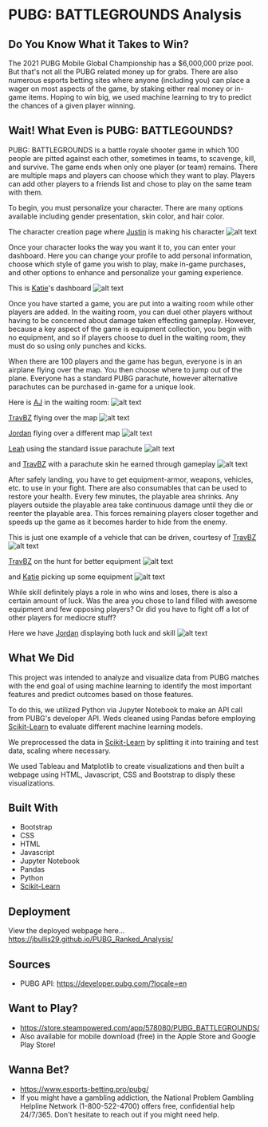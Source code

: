 # PUBG: BATTLEGROUNDS Analysis

## Do You Know What it Takes to Win?
The 2021 PUBG Mobile Global Championship has a $6,000,000 prize pool. But that's not all the PUBG related money up for grabs. There are also numerous esports betting sites where anyone (including you) can place a wager on most aspects of the game, by staking either real money or in-game items. Hoping to win big, we used machine learning to try to predict the chances of a given player winning. 

## Wait! What Even is PUBG: BATTLEGOUNDS?

PUBG: BATTLEGROUNDS is a battle royale shooter game in which 100 people are pitted against each other, sometimes in teams, to scavenge, kill, and survive. The game ends when only one player (or team) remains. There are multiple maps and players can choose which they want to play. Players can add other players to a friends list and chose to play on the same team with them.

To begin, you must personalize your character. There are many options available including gender presentation, skin color, and hair color.

The character creation page where [Justin](https://github.com/Justin) is making his character
![alt text](https://github.com/Jbullis29/PUBG_Ranked_Analysis/blob/master/pictures/Justin-toon.jpg)

Once your character looks the way you want it to, you can enter your dashboard. Here you can change your profile to add personal information, choose which style of game you wish to play, make in-game purchases, and other options to enhance and personalize your gaming experience. 

This is [Katie](https://github.com/KStrange89)'s dashboard
![alt text](https://github.com/Jbullis29/PUBG_Ranked_Analysis/blob/master/pictures/Katie-dashboard.png)

Once you have started a game, you are put into a waiting room while other players are added. In the waiting room, you can duel other players without having to be concerned about damage taken effecting gameplay. However, because a key aspect of the game is equipment collection, you begin with no equipment, and so if players choose to duel in the waiting room, they must do so using only punches and kicks. 

When there are 100 players and the game has begun, everyone is in an airplane flying over the map. You then choose where to jump out of the plane. Everyone has a standard PUBG parachute, however alternative parachutes can be purchased in-game for a unique look. 

Here is [AJ](https://github.com/AJ-Paine) in the waiting room:
![alt text](https://github.com/Jbullis29/PUBG_Ranked_Analysis/blob/master/pictures/AJ-waiting.png)

[TravBZ](https://github.com/Travbz) flying over the map
![alt text](https://github.com/Jbullis29/PUBG_Ranked_Analysis/blob/master/pictures/TravBZ-plane.jpg)

[Jordan](https://github.com/Jbullis29) flying over a different map
![alt text](https://github.com/Jbullis29/PUBG_Ranked_Analysis/blob/master/pictures/JBZ-plane.JPG)

[Leah](https://github.com/leahdill) using the standard issue parachute
![alt text](https://github.com/Jbullis29/PUBG_Ranked_Analysis/blob/master/pictures/Leah-chute.jpg)

and [TravBZ](https://github.com/Travbz) with a parachute skin he earned through gameplay
![alt text](https://github.com/Jbullis29/PUBG_Ranked_Analysis/blob/master/pictures/TravBZ-chute.jpg)

After safely landing, you have to get equipment-armor, weapons, vehicles, etc. to use in your fight. There are also consumables that can be used to restore your health. Every few minutes, the playable area shrinks. Any players outside the playable area take continuous damage until they die or reenter the playable area. This forces remaining players closer together and speeds up the game as it becomes harder to hide from the enemy. 

This is just one example of a vehicle that can be driven, courtesy of [TravBZ](https://github.com/Travbz)
![alt text](https://github.com/Jbullis29/PUBG_Ranked_Analysis/blob/master/pictures/TravBZ-car.jpg)

[TravBZ](https://github.com/Travbz) on the hunt for better equipment
![alt text](https://github.com/Jbullis29/PUBG_Ranked_Analysis/blob/master/pictures/TravBZ-run.jpg)

and [Katie](https://github.com/KStrange89) picking up some equipment
![alt text](https://github.com/Jbullis29/PUBG_Ranked_Analysis/blob/master/pictures/Katie-pickup.png)

While skill definitely plays a role in who wins and loses, there is also a certain amount of luck. Was the area you chose to land filled with awesome equipment and few opposing players? Or did you have to fight off a lot of other players for mediocre stuff?

Here we have [Jordan](https://github.com/Jbullis29) displaying both luck and skill
![alt text](https://github.com/Jbullis29/PUBG_Ranked_Analysis/blob/master/pictures/JBZ-winner.jpg)



## What We Did

This project was intended to analyze and visualize data from PUBG matches with the end goal of using machine learning to identify the most important features and predict outcomes based on those features. 

To do this, we utilized Python via Jupyter Notebook to make an API call from PUBG's developer API. Weds cleaned using Pandas before employing [Scikit-Learn](https://scikit-learn.org/stable/index.html) to evaluate different machine learning models. 

We preprocessed the data in [Scikit-Learn](https://scikit-learn.org/stable/index.html) by splitting it into training and test data, scaling where necessary.

We used Tableau and Matplotlib to create visualizations and then built a webpage using HTML, Javascript, CSS and Bootstrap to disply these visualizations.

## Built With
* Bootstrap
* CSS
* HTML
* Javascript
* Jupyter Notebook
* Pandas
* Python
* [Scikit-Learn](https://scikit-learn.org/stable/index.html)

## Deployment
View the deployed webpage here... https://jbullis29.github.io/PUBG_Ranked_Analysis/

## Sources
* PUBG API: https://developer.pubg.com/?locale=en

## Want to Play?
* https://store.steampowered.com/app/578080/PUBG_BATTLEGROUNDS/
* Also available for mobile download (free) in the Apple Store and Google Play Store!

## Wanna Bet?
* https://www.esports-betting.pro/pubg/
* If you might have a gambling addiction, the National Problem Gambling Helpline Network (1-800-522-4700) offers free, confidential help 24/7/365. Don't hesitate to reach out if you might need help.
